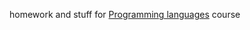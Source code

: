 homework and stuff for [Programming languages](https://www.coursera.org/learn/programming-languages) course